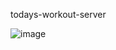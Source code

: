todays-workout-server

![image](https://user-images.githubusercontent.com/106549726/193424390-88445615-1616-4c18-9941-f73dd5c1898f.png)
